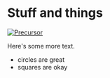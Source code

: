 # Stuff and things

[![Precursor](https://precursorapp.com/document/Untitled-17592208955789.svg?auth-token=)](https://precursorapp.com/document/Untitled-17592208955789)

Here's some more text.
* circles are great
* squares are okay
